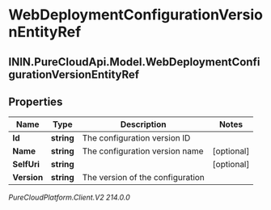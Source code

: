 # WebDeploymentConfigurationVersionEntityRef

## ININ.PureCloudApi.Model.WebDeploymentConfigurationVersionEntityRef

## Properties

|Name | Type | Description | Notes|
|------------ | ------------- | ------------- | -------------|
| **Id** | **string** | The configuration version ID | |
| **Name** | **string** | The configuration version name | [optional] |
| **SelfUri** | **string** |  | [optional] |
| **Version** | **string** | The version of the configuration | |



_PureCloudPlatform.Client.V2 214.0.0_
